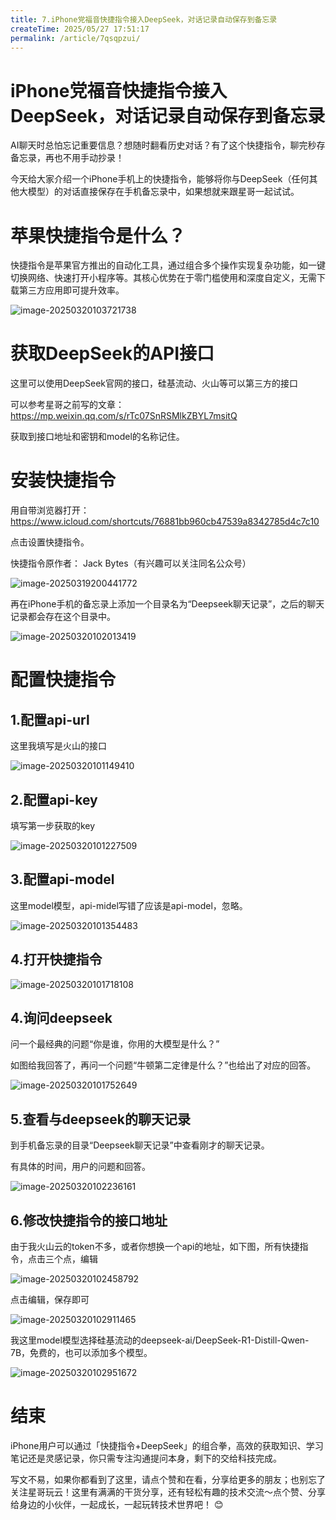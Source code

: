 ```yaml
---
title: 7.iPhone党福音快捷指令接入DeepSeek，对话记录自动保存到备忘录
createTime: 2025/05/27 17:51:17
permalink: /article/7qsqpzui/
---
```

# iPhone党福音快捷指令接入DeepSeek，对话记录自动保存到备忘录



AI聊天时总怕忘记重要信息？想随时翻看历史对话？有了这个快捷指令，聊完秒存备忘录，再也不用手动抄录！

今天给大家介绍一个iPhone手机上的快捷指令，能够将你与DeepSeek（任何其他大模型）的对话直接保存在手机备忘录中，如果想就来跟星哥一起试试。

# 苹果快捷指令是什么？

快捷指令是苹果官方推出的自动化工具，通过组合多个操作实现复杂功能，如一键切换网络、快速打开小程序等。其核心优势在于零门槛使用和深度自定义，无需下载第三方应用即可提升效率。

![image-20250320103721738](https://imgoss.xgss.net/picgo/image-20250320103721738.png?aliyun)

# 获取DeepSeek的API接口

这里可以使用DeepSeek官网的接口，硅基流动、火山等可以第三方的接口

可以参考星哥之前写的文章：https://mp.weixin.qq.com/s/rTc07SnRSMlkZBYL7msitQ

获取到接口地址和密钥和model的名称记住。

# 安装快捷指令

用自带浏览器打开：https://www.icloud.com/shortcuts/76881bb960cb47539a8342785d4c7c10

点击设置快捷指令。

快捷指令原作者： Jack Bytes（有兴趣可以关注同名公众号）

![image-20250319200441772](https://imgoss.xgss.net/picgo/image-20250319200441772.png?aliyun)

再在iPhone手机的备忘录上添加一个目录名为“Deepseek聊天记录”，之后的聊天记录都会存在这个目录中。

![image-20250320102013419](https://imgoss.xgss.net/picgo/image-20250320102013419.png?aliyun)



# 配置快捷指令

## 1.配置api-url

这里我填写是火山的接口

![image-20250320101149410](https://imgoss.xgss.net/picgo/image-20250320101149410.png?aliyun)

## 2.配置api-key

填写第一步获取的key

![image-20250320101227509](https://imgoss.xgss.net/picgo/image-20250320101227509.png?aliyun)

## 3.配置api-model

这里model模型，api-midel写错了应该是api-model，忽略。



![image-20250320101354483](https://imgoss.xgss.net/picgo/image-20250320101354483.png?aliyun)

## 4.打开快捷指令

![image-20250320101718108](https://imgoss.xgss.net/picgo/image-20250320101718108.png?aliyun)

## 4.询问deepseek

问一个最经典的问题“你是谁，你用的大模型是什么？”

如图给我回答了，再问一个问题“牛顿第二定律是什么？”也给出了对应的回答。

![image-20250320101752649](https://imgoss.xgss.net/picgo/image-20250320101752649.png?aliyun)

## 5.查看与deepseek的聊天记录

到手机备忘录的目录“Deepseek聊天记录”中查看刚才的聊天记录。

有具体的时间，用户的问题和回答。

![image-20250320102236161](https://imgoss.xgss.net/picgo/image-20250320102236161.png?aliyun)

## 6.修改快捷指令的接口地址

由于我火山云的token不多，或者你想换一个api的地址，如下图，所有快捷指令，点击三个点，编辑

![image-20250320102458792](https://imgoss.xgss.net/picgo/image-20250320102458792.png?aliyun)

点击编辑，保存即可



![image-20250320102911465](https://imgoss.xgss.net/picgo/image-20250320102911465.png?aliyun)

我这里model模型选择硅基流动的deepseek-ai/DeepSeek-R1-Distill-Qwen-7B，免费的，也可以添加多个模型。

![image-20250320102951672](https://imgoss.xgss.net/picgo/image-20250320102951672.png?aliyun)

# 结束

iPhone用户可以通过「快捷指令+DeepSeek」的组合拳，高效的获取知识、学习笔记还是灵感记录，你只需专注沟通提问本身，剩下的交给科技完成。

写文不易，如果你都看到了这里，请点个赞和在看，分享给更多的朋友；也别忘了关注星哥玩云！这里有满满的干货分享，还有轻松有趣的技术交流～点个赞、分享给身边的小伙伴，一起成长，一起玩转技术世界吧！ 😊



